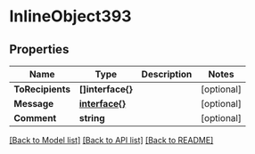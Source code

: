 # InlineObject393

## Properties

Name | Type | Description | Notes
------------ | ------------- | ------------- | -------------
**ToRecipients** | **[]interface{}** |  | [optional] 
**Message** | [**interface{}**](.md) |  | [optional] 
**Comment** | **string** |  | [optional] 

[[Back to Model list]](../README.md#documentation-for-models) [[Back to API list]](../README.md#documentation-for-api-endpoints) [[Back to README]](../README.md)


